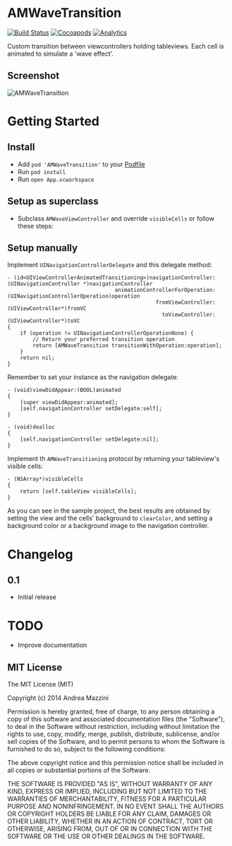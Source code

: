 AMWaveTransition
================

[![Build Status](https://travis-ci.org/andreamazz/AMWaveTransition.png)](https://travis-ci.org/andreamazz/AMWaveTransition)
[![Cocoapods](https://cocoapod-badges.herokuapp.com/v/AMWaveTransition/badge.png)](http://beta.cocoapods.org/?q=amwavetransition)
[![Analytics](https://ga-beacon.appspot.com/UA-42282237-8/AMWaveTransition/README)](https://github.com/igrigorik/ga-beacon)

Custom transition between viewcontrollers holding tableviews. Each cell is animated to simulate a 'wave effect'.

Screenshot
--------------------
![AMWaveTransition](https://raw.githubusercontent.com/andreamazz/AMWaveTransition/master/screenshot.gif)

Getting Started
=================

Install
--------------------
* Add ```pod 'AMWaveTransition'``` to your [Podfile](http://cocoapods.org/)
* Run ```pod install```
* Run ```open App.xcworkspace```

Setup as superclass
--------------------
* Subclass ```AMWaveViewController``` and override ```visibleCells``` or follow these steps:

Setup manually
--------------------
Implement ```UINavigationControllerDelegate``` and this delegate method:
```objc
- (id<UIViewControllerAnimatedTransitioning>)navigationController:(UINavigationController *)navigationController
                                  animationControllerForOperation:(UINavigationControllerOperation)operation
                                               fromViewController:(UIViewController*)fromVC
                                                 toViewController:(UIViewController*)toVC
{
    if (operation != UINavigationControllerOperationNone) {
        // Return your preferred transition operation
        return [AMWaveTransition transitionWithOperation:operation];
    }
    return nil;
}
```
Remember to set your instance as the navigation delegate:
```objc
- (void)viewDidAppear:(BOOL)animated
{
    [super viewDidAppear:animated];
    [self.navigationController setDelegate:self];
}

- (void)dealloc
{
    [self.navigationController setDelegate:nil];
}
```

Implement th ```AMWaveTransitioning``` protocol by returning your tableview's visible cells:
```objc
- (NSArray*)visibleCells
{
    return [self.tableView visibleCells];
}
```

As you can see in the sample project, the best results are obtained by setting the view and the cells' background to ```clearColor```, and setting a background color or a background image to the navigation controller.


Changelog 
==================

0.1
--------------------
- Initial release

TODO
==================
* Improve documentation

MIT License
--------------------
The MIT License (MIT)

Copyright (c) 2014 Andrea Mazzini

Permission is hereby granted, free of charge, to any person obtaining a copy of
this software and associated documentation files (the "Software"), to deal in
the Software without restriction, including without limitation the rights to
use, copy, modify, merge, publish, distribute, sublicense, and/or sell copies of
the Software, and to permit persons to whom the Software is furnished to do so,
subject to the following conditions:

The above copyright notice and this permission notice shall be included in all
copies or substantial portions of the Software.

THE SOFTWARE IS PROVIDED "AS IS", WITHOUT WARRANTY OF ANY KIND, EXPRESS OR
IMPLIED, INCLUDING BUT NOT LIMITED TO THE WARRANTIES OF MERCHANTABILITY, FITNESS
FOR A PARTICULAR PURPOSE AND NONINFRINGEMENT. IN NO EVENT SHALL THE AUTHORS OR
COPYRIGHT HOLDERS BE LIABLE FOR ANY CLAIM, DAMAGES OR OTHER LIABILITY, WHETHER
IN AN ACTION OF CONTRACT, TORT OR OTHERWISE, ARISING FROM, OUT OF OR IN
CONNECTION WITH THE SOFTWARE OR THE USE OR OTHER DEALINGS IN THE SOFTWARE.
